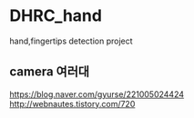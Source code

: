 # DHRC_hand
hand,fingertips detection project

## camera 여러대
https://blog.naver.com/gyurse/221005024424
http://webnautes.tistory.com/720

